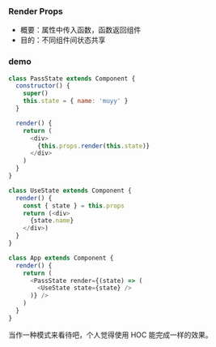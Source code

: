 ### Render Props

* 概要：属性中传入函数，函数返回组件
* 目的：不同组件间状态共享

### demo

```js
class PassState extends Component {
  constructor() {
    super()
    this.state = { name: 'muyy' }
  }

  render() {
    return (
      <div>
        {this.props.render(this.state)}
      </div>
    )
  }
}

class UseState extends Component {
  render() {
    const { state } = this.props
    return (<div>
      {state.name}
    </div>)
  }
}

class App extends Component {
  render() {
    return (
      <PassState render={(state) => (
        <UseState state={state} />
      )} />
    )
  }
}
```

当作一种模式来看待吧，个人觉得使用 HOC 能完成一样的效果。
